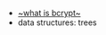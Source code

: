 - [~what is bcrypt~](./security/cryptography.md#Protecting passwords with salts)
- data structures: trees

